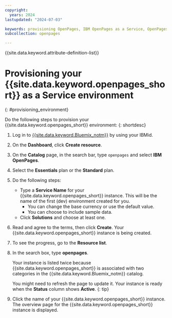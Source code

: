 ```yaml
---
copyright:
  years: 2024
lastupdated: "2024-07-03"

keywords: provisioning OpenPages, IBM OpenPages as a Service, OpenPages environment
subcollection: openpages

---
```

{{site.data.keyword.attribute-definition-list}}

# Provisioning your {{site.data.keyword.openpages_short}} as a Service environment
{: #provisioning_environment}

Do the following steps to provision your {{site.data.keyword.openpages_short}} environment:
{: shortdesc}

1. Log in to [{{site.data.keyword.Bluemix_notm}}](https://cloud.ibm.com/) by using your IBMid.
2. On the **Dashboard**, click **Create resource**.
3. On the **Catalog** page, in the search bar, type `openpages` and select **IBM OpenPages**.
4. Select the **Essentials** plan or the **Standard** plan.
5. Do the following steps:
    - Type a **Service Name** for your {{site.data.keyword.openpages_short}} instance. This will be the name of the first (dev) environment created for you.
      - You can change the base currency or use the default value.
      - You can choose to include sample data.
    - Click **Solutions** and choose at least one.
6. Read and agree to the terms, then click **Create**. Your {{site.data.keyword.openpages_short}} instance is being created.
7. To see the progress, go to the **Resource list**.
8. In the search box, type **openpages**.

   Your instance is listed twice because {{site.data.keyword.openpages_short}} is associated with two categories in the {{site.data.keyword.Bluemix_notm}} catalog.

   You might need to refresh the page to update it. Your instance is ready when the **Status** column shows **Active**. {: tip}
9. Click the name of your {{site.data.keyword.openpages_short}} instance. The overview page for the {{site.data.keyword.openpages_short}} instance is displayed.

